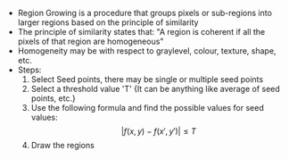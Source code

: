 - Region Growing is a procedure that groups pixels or sub-regions into larger regions based on the principle of similarity
- The principle of similarity states that: "A region is coherent if all the pixels of that region are homogeneous"
- Homogeneity may be with respect to graylevel, colour, texture, shape, etc.
- Steps:
	1. Select Seed points, there may be single or multiple seed points
	2. Select a threshold value 'T' {It can be anything like average of seed points, etc.}
	3. Use the following formula and find the possible values for seed values:$$\lvert f(x, y) - f(x', y') \rvert \le T$$
	4. Draw the regions
